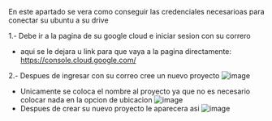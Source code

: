 En este apartado se vera como conseguir las credenciales necesarioas para conectar su ubuntu a su drive

1.- Debe ir a la pagina de su google cloud e iniciar sesion con su correro
- aqui se le dejara u link para que vaya a la pagina directamente: https://console.cloud.google.com/

2.- Despues de ingresar con su correo cree un nuevo proyecto
![image](https://github.com/user-attachments/assets/975e50e1-8a79-4b79-82e5-f8cee62b328c)
- Unicamente se coloca el nombre al proyecto ya que no es necesario colocar nada en la opcion de ubicacion
![image](https://github.com/user-attachments/assets/8fd5bbc5-f9d1-41d1-acc0-504a278a6ee3)
- Despues de crear su nuevo proyecto le aparecera asi
![image](https://github.com/user-attachments/assets/5460f713-ab17-4d69-8991-07d3839e6faf)




